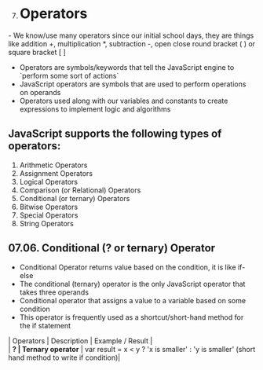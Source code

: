 7.  # Operators

\- We know/use many operators since our initial school days, they are things like addition +, multiplication \*, subtraction -, open close round bracket ( ) or square bracket \[ \]

- Operators are symbols/keywords that tell the JavaScript engine to \`perform some sort of actions\`
- JavaScript operators are symbols that are used to perform operations on operands
- Operators used along with our variables and constants to create expressions to implement logic and algorithms

## JavaScript supports the following types of operators:

1.  Arithmetic Operators
2.  Assignment Operators
3.  Logical Operators
4.  Comparison (or Relational) Operators
5.  Conditional (or ternary) Operators
6.  Bitwise Operators
7.  Special Operators
8.  String Operators

## 07.06. Conditional (? or ternary) Operator

- Conditional Operator returns value based on the condition, it is like if-else
- The conditional (ternary) operator is the only JavaScript operator that takes three operands
- Conditional operator that assigns a value to a variable based on some condition
- This operator is frequently used as a shortcut/short-hand method for the if statement

| Operators | Description | Example / Result |  
| **? | Ternary operator** | var result = x &lt; y ? 'x is smaller' : 'y is smaller' (short hand method to write if condition)|
